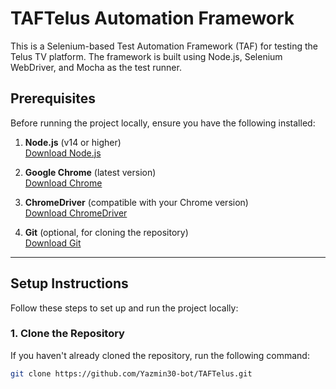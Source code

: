 # TAFTelus Automation Framework

This is a Selenium-based Test Automation Framework (TAF) for testing the Telus TV platform. The framework is built using Node.js, Selenium WebDriver, and Mocha as the test runner.

## Prerequisites

Before running the project locally, ensure you have the following installed:

1. **Node.js** (v14 or higher)  
   [Download Node.js](https://nodejs.org/)

2. **Google Chrome** (latest version)  
   [Download Chrome](https://www.google.com/chrome/)

3. **ChromeDriver** (compatible with your Chrome version)  
   [Download ChromeDriver](https://sites.google.com/chromium.org/driver/)

4. **Git** (optional, for cloning the repository)  
   [Download Git](https://git-scm.com/)

---

## Setup Instructions

Follow these steps to set up and run the project locally:

### 1. Clone the Repository

If you haven't already cloned the repository, run the following command:

```bash
git clone https://github.com/Yazmin30-bot/TAFTelus.git
